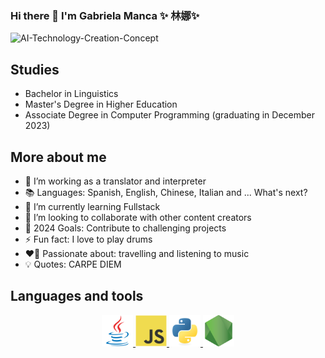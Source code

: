 ### Hi there 👋 I'm Gabriela Manca  ✨ 林娜✨  
![AI-Technology-Creation-Concept](https://github.com/gabbylinna/gabbylinna/assets/103860123/285b186a-5b80-499c-824b-1f9d533cb01e)
## Studies
- Bachelor in Linguistics
- Master's Degree in Higher Education
- Associate Degree in Computer Programming (graduating in December 2023)
 
## More about me 
- 🔭 I’m working as a translator and interpreter
- 📚 Languages: Spanish, English, Chinese, Italian and ... What's next?
- 🌱 I’m currently learning Fullstack
- 👯 I’m looking to collaborate with other content creators
- 🥅 2024 Goals: Contribute to challenging projects
- ⚡ Fun fact: I love to play drums
- ❤️‍🔥 Passionate about: travelling and listening to music
- 💡 Quotes: CARPE DIEM 

## Languages and tools 

<p align="center"> <a href="https://www.java.com" target="_blank" rel="noreferrer"> <img src="https://raw.githubusercontent.com/devicons/devicon/master/icons/java/java-original.svg" alt="java" width="50" height="50"/> </a> <a href="https://developer.mozilla.org/en-US/docs/Web/JavaScript" target="_blank" rel="noreferrer"> <img src="https://raw.githubusercontent.com/devicons/devicon/master/icons/javascript/javascript-original.svg" alt="javascript" width="50" height="50"/> </a> <a href="https://www.python.org" target="_blank" rel="noreferrer"> <img src="https://raw.githubusercontent.com/devicons/devicon/master/icons/python/python-original.svg" alt="python" width="50" height="50"/> </a> <code><a href="https://nodejs.org/es" target="_blank"><img height="50" alt="nodejs" src="https://raw.githubusercontent.com/github/explore/80688e429a7d4ef2fca1e82350fe8e3517d3494d/topics/nodejs/nodejs.png"></code></p>
